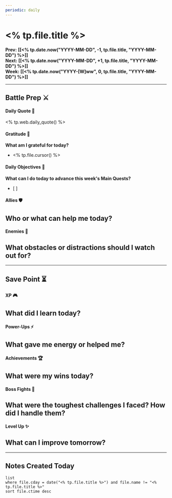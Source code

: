 ```yaml
---
periodic: daily
---
```

# <% tp.file.title %>

**Prev:** **[[<% tp.date.now("YYYY-MM-DD", -1, tp.file.title, "YYYY-MM-DD") %>]]**  
**Next:** **[[<% tp.date.now("YYYY-MM-DD", +1, tp.file.title, "YYYY-MM-DD") %>]]**  
**Week:** **[[<% tp.date.now("YYYY-[W]ww", 0, tp.file.title, "YYYY-MM-DD") %>]]**  

---
## Battle Prep ⚔️
#### Daily Quote 📜
<% tp.web.daily_quote() %>
#### Gratitude 💖
**What am I grateful for today?**  
- <% tp.file.cursor() %>
#### Daily Objectives 🏹
**What can I do today to advance this week's Main Quests?**  
  - [ ] 
#### Allies 🛡️
 **Who or what can help me today?**  
- 
#### Enemies 👹
**What obstacles or distractions should I watch out for?**  
- 

---
## Save Point ⏳ 
#### XP 🎮
**What did I learn today?**  
- 
#### Power-Ups ⚡
**What gave me energy or helped me?**  
- 
#### Achievements 🏆
**What were my wins today?**  
- 
#### Boss Fights 🐉
**What were the toughest challenges I faced? How did I handle them?**  
- 
#### Level Up ✨
**What can I improve tomorrow?**  
- 

---
## Notes Created Today
```dataview
list 
where file.cday = date("<% tp.file.title %>") and file.name != "<% tp.file.title %>"
sort file.ctime desc
```
